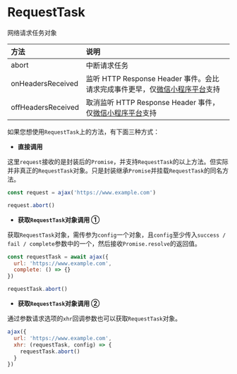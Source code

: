 # RequestTask

网络请求任务对象

| 方法               | 说明                                                                            |
| :----------------- | :------------------------------------------------------------------------------ |
| abort              | 中断请求任务                                                                    |
| onHeadersReceived  | 监听 HTTP Response Header 事件。会比请求完成事件更早，仅[微信小程序平台][1]支持 |
| offHeadersReceived | 取消监听 HTTP Response Header 事件，仅[微信小程序平台][2]支持                   |

如果您想使用`RequestTask`上的方法，有下面三种方式：

- **直接调用 <Badge text="2.1.0"/>**

这里`request`接收的是封装后的`Promise`，并支持`RequestTask`的以上方法。但实际并非真正的`RequestTask`对象。只是封装继承`Promise`并挂载`RequestTask`的同名方法。

```JavaScript
const request = ajax('https://www.example.com')

request.abort()
```

- **获取`RequestTask`对象调用 ①**

获取`RequestTask`对象，需传参为`config`一个对象，且`config`至少传入`success / fail / complete`参数中的一个，然后接收`Promise.resolve`的返回值。

```JavaScript
const requestTask = await ajax({
  url: 'https://www.example.com',
  complete: () => {}
})

requestTask.abort()
```

- **获取`RequestTask`对象调用 ② <Badge text="2.2.4"/>**

通过参数请求选项的`xhr`回调参数也可以获取`RequestTask`对象。

```JavaScript
ajax({
  url: 'https://www.example.com',
  xhr: (requestTask, config) => {
    requestTask.abort()
  }
})
```

[1]: https://developers.weixin.qq.com/miniprogram/dev/api/RequestTask.onHeadersReceived.html
[2]: https://developers.weixin.qq.com/miniprogram/dev/api/RequestTask.offHeadersReceived.html
